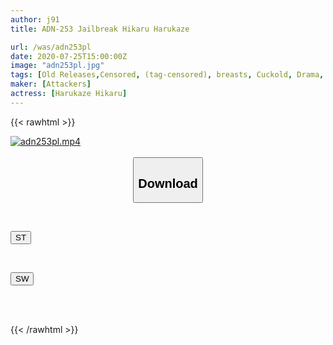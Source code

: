 ```yaml
---
author: j91
title: ADN-253 Jailbreak Hikaru Harukaze

url: /was/adn253pl
date: 2020-07-25T15:00:00Z
image: "adn253pl.jpg"
tags: [Old Releases,Censored, (tag-censored), breasts, Cuckold, Drama, Married Woman, Solowork]
maker: [Attackers]
actress: [Harukaze Hikaru]
---
```



{{< rawhtml >}}

<div class="video" data-videoid="e0VZ4r7Gl2fY14J">
    <a href="javascript:;">
        <img src="/was/adn253pl/adn253pl.jpg" width="WIDTH" height="HEIGHT" alt="adn253pl.mp4" loading="lazy">
    </a>
</div>

<script type="text/javascript" src="https://j91.asia/asset/on-demand-st.js"></script>

<br>
  <link rel="stylesheet" href="https://j91.asia/asset/bs5.css">
  
  <center>
  <button class="btn btn-primary" type="button" data-bs-toggle="collapse" data-bs-target=".multi-collapse" aria-expanded="false" aria-controls="multiCollapseExample1 multiCollapseExample2"><h2>Download</h2></button></center>
</p>
<div class="row">
  <div class="col">
    <div class="collapse multi-collapse" id="multiCollapseExample1">
      <div class="card card-body">
	      	      <br>
<div class="buttons">  
<p><a href="https://streamtape.to/v/e0VZ4r7Gl2fY14J" target="_blank"><button class="btn-hover color-3"><i class="fa fa-download"></i> ST</button></a></p></div>
    </div>
  </div>
</div>
  <div class="col">
    <div class="collapse multi-collapse" id="multiCollapseExample2">
      <div class="card card-body">
	      <br>
<div class="buttons">
<p><a href="https://cdnwish.com/p5yps8srcvty" target="_blank"><button class="btn-hover color-2"><i class="fa fa-download"></i> SW</button></a></p></div>
<br><br>
      </div>
    </div>
  </div>
</div>

{{< /rawhtml >}}